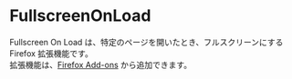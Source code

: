 # FullscreenOnLoad

Fullscreen On Load は、特定のページを開いたとき、フルスクリーンにする Firefox 拡張機能です。  
拡張機能は、[Firefox Add-ons](https://addons.mozilla.org/ja/firefox/addon/fullscreen-on-load/) から追加できます。
